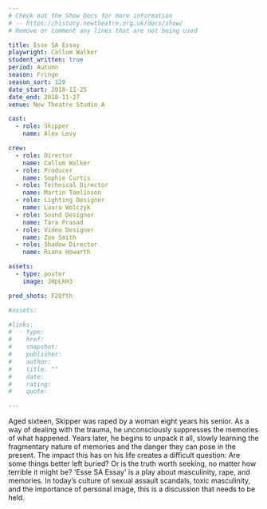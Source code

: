 ```yaml
---
# Check out the Show Docs for more information
# -- https://history.newtheatre.org.uk/docs/show/
# Remove or comment any lines that are not being used

title: Esse SA Essay
playwright: Callum Walker
student_written: true
period: Autumn
season: Fringe
season_sort: 120
date_start: 2018-11-25
date_end: 2018-11-27
venue: New Theatre Studio A

cast:
  - role: Skipper
    name: Alex Levy

crew:
  - role: Director
    name: Callum Walker
  - role: Producer
    name: Sophie Curtis
  - role: Technical Director
    name: Martin Tomlinson
  - role: Lighting Designer
    name: Laura Wolczyk
  - role: Sound Designer
    name: Tara Prasad
  - role: Video Designer
    name: Zoe Smith
  - role: Shadow Director
    name: Riana Howarth

assets:
  - type: poster
    image: JHpLkH3

prod_shots: F2Qfth

#assets:

#links:
#  - type:
#    href:
#    snapshot:
#    publisher:
#    author:
#    title: ""
#    date:
#    rating:
#    quote:

---
```


Aged sixteen, Skipper was raped by a woman eight years his senior. As a way of dealing with the trauma, he unconsciously suppresses the memories of what happened. Years later, he begins to unpack it all, slowly learning the fragmentary nature of memories and the danger they can pose in the present. The impact this has on his life creates a difficult question: Are some things better left buried? Or is the truth worth seeking, no matter how terrible it might be? 'Esse SA Essay' is a play about masculinity, rape, and memories. In today’s culture of sexual assault scandals, toxic masculinity, and the importance of personal image, this is a discussion that needs to be held.
